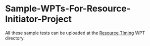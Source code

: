 # Sample-WPTs-For-Resource-Initiator-Project

All these sample tests can be uploaded at the [Resource TIming](https://github.com/web-platform-tests/wpt/tree/master/resource-timing) WPT directory.
